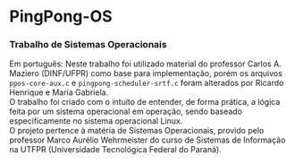 # PingPong-OS #
### Trabalho de Sistemas Operacionais
Em português:
Neste trabalho foi utilizado material do professor Carlos A. Maziero (DINF/UFPR) como base para implementação, porém os arquivos `ppos-core-aux.c` e `pingpong-scheduler-srtf.c` foram alterados por Ricardo Henrique e Maria Gabriela.\
O trabalho foi criado com o intuito de entender, de forma prática, a lógica feita por um sistema operacional em operação, sendo baseado especificamente no sistema operacional Linux.\
O projeto pertence à matéria de Sistemas Operacionais, provido pelo professor Marco Aurélio Wehrmeister do curso de Sistemas de Informação na UTFPR (Universidade Tecnológica Federal do Paraná).
